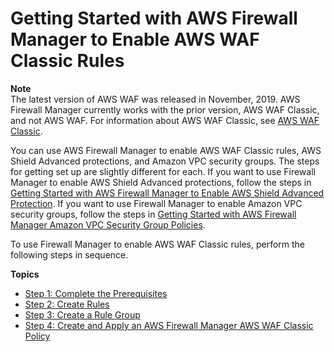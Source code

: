 # Getting Started with AWS Firewall Manager to Enable AWS WAF Classic Rules<a name="getting-started-fms"></a>

**Note**  
The latest version of AWS WAF was released in November, 2019\. AWS Firewall Manager currently works with the prior version, AWS WAF Classic, and not AWS WAF\. For information about AWS WAF Classic, see [AWS WAF Classic](classic-waf-chapter.md)\. 

You can use AWS Firewall Manager to enable AWS WAF Classic rules, AWS Shield Advanced protections, and Amazon VPC security groups\. The steps for getting set up are slightly different for each\. If you want to use Firewall Manager to enable AWS Shield Advanced protections, follow the steps in [Getting Started with AWS Firewall Manager to Enable AWS Shield Advanced Protection](getting-started-fms-shield.md)\. If you want to use Firewall Manager to enable Amazon VPC security groups, follow the steps in [Getting Started with AWS Firewall Manager Amazon VPC Security Group Policies](getting-started-fms-security-group.md)\. 

To use Firewall Manager to enable AWS WAF Classic rules, perform the following steps in sequence\. 

**Topics**
+ [Step 1: Complete the Prerequisites](complete-prereq.md)
+ [Step 2: Create Rules](get-started-fms-create-rules.md)
+ [Step 3: Create a Rule Group](get-started-fms-create-rule-group.md)
+ [Step 4: Create and Apply an AWS Firewall Manager AWS WAF Classic Policy](get-started-fms-create-security-policy.md)
